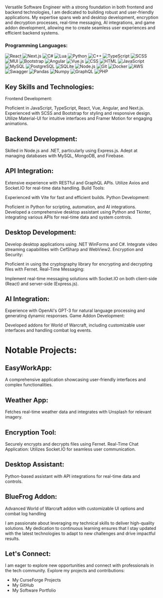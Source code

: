 Versatile Software Engineer with a strong foundation in both frontend and backend technologies, I am dedicated to building robust and user-friendly applications. My expertise spans web and desktop development, encryption and decryption processes, real-time messaging, AI integrations, and game addon development, allowing me to create seamless user experiences and efficient backend systems.

### Programming Languages:
![React](https://img.shields.io/badge/React-20232A?style=for-the-badge&logo=react&logoColor=61DAFB)
![Next.js](https://img.shields.io/badge/Next.js-black?style=for-the-badge&logo=next.js&logoColor=white)
![C#](https://img.shields.io/badge/C%23-239120?style=for-the-badge&logo=c-sharp&logoColor=white)
![Lua](https://img.shields.io/badge/Lua-2C2D72?style=for-the-badge&logo=lua&logoColor=white)
![Python](https://img.shields.io/badge/Python-3776AB?style=for-the-badge&logo=python&logoColor=white)
![C++](https://img.shields.io/badge/C++-00599C?style=for-the-badge&logo=c%2B%2B&logoColor=white)
![TypeScript](https://img.shields.io/badge/TypeScript-007ACC?style=for-the-badge&logo=typescript&logoColor=white)
![SCSS](https://img.shields.io/badge/SCSS-CC6699?style=for-the-badge&logo=sass&logoColor=white)
![MUI](https://img.shields.io/badge/MUI-007FFF?style=for-the-badge&logo=mui&logoColor=white)
![Bootstrap](https://img.shields.io/badge/Bootstrap-7952B3?style=for-the-badge&logo=bootstrap&logoColor=white)
![Angular](https://img.shields.io/badge/Angular-DD0031?style=for-the-badge&logo=angular&logoColor=white)
![Vue.js](https://img.shields.io/badge/Vue.js-35495E?style=for-the-badge&logo=vue.js&logoColor=4FC08D)
![CSS](https://img.shields.io/badge/CSS-1572B6?style=for-the-badge&logo=css3&logoColor=white)
![HTML](https://img.shields.io/badge/HTML-E34F26?style=for-the-badge&logo=html5&logoColor=white)
![JavaScript](https://img.shields.io/badge/JavaScript-F7DF1E?style=for-the-badge&logo=javascript&logoColor=black)
![MySQL](https://img.shields.io/badge/MySQL-00000F?style=for-the-badge&logo=mysql&logoColor=white)
![PostgreSQL](https://img.shields.io/badge/PostgreSQL-316192?style=for-the-badge&logo=postgresql&logoColor=white)
![SQLite](https://img.shields.io/badge/SQLite-07405E?style=for-the-badge&logo=sqlite&logoColor=white)
![Node.js](https://img.shields.io/badge/Node.js-43853D?style=for-the-badge&logo=node.js&logoColor=white)
![Git](https://img.shields.io/badge/Git-F05032?style=for-the-badge&logo=git&logoColor=white)
![Docker](https://img.shields.io/badge/Docker-2496ED?style=for-the-badge&logo=docker&logoColor=white)
![AWS](https://img.shields.io/badge/AWS-232F3E?style=for-the-badge&logo=amazonaws&logoColor=white)
![Swagger](https://img.shields.io/badge/Swagger-85EA2D?style=for-the-badge&logo=swagger&logoColor=white)
![Pandas](https://img.shields.io/badge/Pandas-150458?style=for-the-badge&logo=pandas&logoColor=white)
![Numpy](https://img.shields.io/badge/Numpy-013243?style=for-the-badge&logo=numpy&logoColor=white)
![GraphQL](https://img.shields.io/badge/GraphQL-E10098?style=for-the-badge&logo=graphql&logoColor=white)
![PHP](https://img.shields.io/badge/PHP-777BB4?style=for-the-badge&logo=php&logoColor=white)

## Key Skills and Technologies:
Frontend Development:

Proficient in JavaScript, TypeScript, React, Vue, Angular, and Next.js.
Experienced with SCSS and Bootstrap for styling and responsive design.
Utilize Material-UI for intuitive interfaces and Framer Motion for engaging animations.

## Backend Development:

Skilled in Node.js and .NET, particularly using Express.js.
Adept at managing databases with MySQL, MongoDB, and Firebase.

## API Integration:

Extensive experience with RESTful and GraphQL APIs.
Utilize Axios and Socket.IO for real-time data handling.
Build Tools:

Experienced with Vite for fast and efficient builds.
Python Development:

Proficient in Python for scripting, automation, and AI integrations.
Developed a comprehensive desktop assistant using Python and Tkinter, integrating various APIs for real-time data and system controls.

## Desktop Development:

Develop desktop applications using .NET WinForms and C#.
Integrate video streaming capabilities with CefSharp and WebView2.
Encryption and Security:

Proficient in using the cryptography library for encrypting and decrypting files with Fernet.
Real-Time Messaging:

Implement real-time messaging solutions with Socket.IO on both client-side (React) and server-side (Express.js).

## AI Integration:

Experience with OpenAI's GPT-3 for natural language processing and generating dynamic responses.
Game Addon Development:

Developed addons for World of Warcraft, including customizable user interfaces and handling combat log events.

# Notable Projects:

## EasyWorkApp:
A comprehensive application showcasing user-friendly interfaces and complex functionalities.

## Weather App:
Fetches real-time weather data and integrates with Unsplash for relevant imagery.

## Encryption Tool:
Securely encrypts and decrypts files using Fernet.
Real-Time Chat Application: Utilizes Socket.IO for seamless user communication.

## Desktop Assistant:
Python-based assistant with API integrations for real-time data and controls.

## BlueFrog Addon:
Advanced World of Warcraft addon with customizable UI options and combat log handling

I am passionate about leveraging my technical skills to deliver high-quality solutions. My dedication to continuous learning ensures that I stay updated with the latest technologies to adapt to new challenges and drive impactful results.

## Let's Connect:

I am eager to explore new opportunities and connect with professionals in the tech community. Explore my projects and contributions:

- My CurseForge Projects
- My GitHub
- My Software Portfolio
